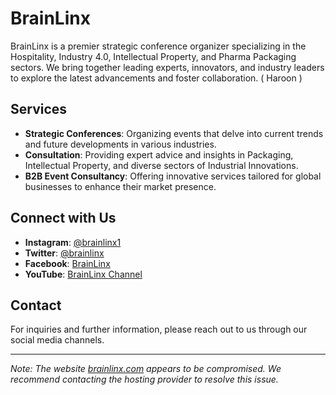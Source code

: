 # BrainLinx

BrainLinx is a premier strategic conference organizer specializing in the Hospitality, Industry 4.0, Intellectual Property, and Pharma Packaging sectors. We bring together leading experts, innovators, and industry leaders to explore the latest advancements and foster collaboration. ( Haroon )

## Services

- **Strategic Conferences**: Organizing events that delve into current trends and future developments in various industries.
- **Consultation**: Providing expert advice and insights in Packaging, Intellectual Property, and diverse sectors of Industrial Innovations.
- **B2B Event Consultancy**: Offering innovative services tailored for global businesses to enhance their market presence.

## Connect with Us

- **Instagram**: [@brainlinx1](https://www.instagram.com/brainlinx1/)
- **Twitter**: [@brainlinx](https://x.com/brainlinx)
- **Facebook**: [BrainLinx](https://www.facebook.com/brainlinx1/)
- **YouTube**: [BrainLinx Channel](https://www.youtube.com/@brainlinx5930)

## Contact

For inquiries and further information, please reach out to us through our social media channels.

---

*Note: The website [brainlinx.com](http://brainlinx.com/) appears to be compromised. We recommend contacting the hosting provider to resolve this issue.*
